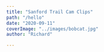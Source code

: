 ```yaml
---
title: "Sanford Trail Cam Clips"
path: "/hello"
date: "2020-09-11"
coverImage: "../images/bobcat.jpg"
author: "Richard"

---
```


> 
